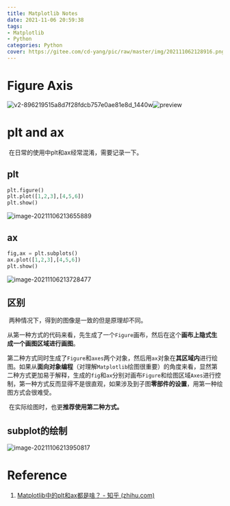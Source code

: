```yaml
---
title: Matplotlib Notes
date: 2021-11-06 20:59:38
tags: 
- Matplotlib
- Python
categories: Python
cover: https://gitee.com/cd-yang/pic/raw/master/img/202111062128916.png
---
```




# Figure Axis

![v2-896219515a8d7f28fdcb757e0ae81e8d_1440w](https://gitee.com/cd-yang/pic/raw/master/img/202111062131751.jpg)![preview](https://gitee.com/cd-yang/pic/raw/master/img/202111062127754.jpeg)



# plt and ax

​		在日常的使用中plt和ax经常混淆，需要记录一下。

## plt

```python
plt.figure()
plt.plot([1,2,3],[4,5,6])
plt.show()
```

![image-20211106213655889](https://gitee.com/cd-yang/pic/raw/master/img/202111062136946.png)



## ax

```python
fig,ax = plt.subplots()
ax.plot([1,2,3],[4,5,6])
plt.show()
```

![image-20211106213728477](https://gitee.com/cd-yang/pic/raw/master/img/202111062137539.png)

## 区别

​		两种情况下，得到的图像是一致的但是原理却不同。

​		从第一种方式的代码来看，先生成了一个`Figure`画布，然后在这个**画布上隐式生成一个画图区域进行画图**。

​		第二种方式同时生成了`Figure`和`axes`两个对象，然后用`ax`对象在**其区域内**进行绘图。如果从**面向对象编程**（对理解`Matplotlib`绘图很重要）的角度来看，显然第二种方式更加易于解释，生成的`fig`和`ax`分别对画布`Figure`和绘图区域`Axes`进行控制，第一种方式反而显得不是很直观，如果涉及到子图**零部件的设置**，用第一种绘图方式会很难受。

​		在实际绘图时，也更**推荐使用第二种方式。**

## subplot的绘制

![image-20211106213950817](https://gitee.com/cd-yang/pic/raw/master/img/202111062139856.png)

# Reference

1. [Matplotlib中的plt和ax都是啥？ - 知乎 (zhihu.com)](https://zhuanlan.zhihu.com/p/137057629)



